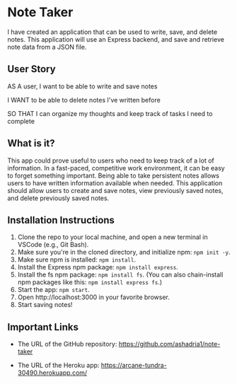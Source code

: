 # Note Taker

I have created an application that can be used to write, save, and delete notes. This application will use an Express backend, and save and retrieve note data from a JSON file.

## User Story

AS A user, I want to be able to write and save notes

I WANT to be able to delete notes I've written before

SO THAT I can organize my thoughts and keep track of tasks I need to complete

## What is it?

This app could prove useful to users who need to keep track of a lot of information.  In a fast-paced, competitive work environment, it can be easy to forget something important. Being able to take persistent notes allows users to have written information available when needed. This application should allow users to create and save notes, view previously saved notes, and delete previously saved notes.

## Installation Instructions

1. Clone the repo to your local machine, and open a new terminal in VSCode (e.g., Git Bash).
2. Make sure you're in the cloned directory, and initialize npm:  `npm init -y`.
3. Make sure npm is installed:  `npm install`.
4. Install the Express npm package: `npm install express`.
5. Install the fs npm package: `npm install fs`.
(You can also chain-install npm packages like this:  `npm install express fs`.)
4. Start the app: `npm start`.
5. Open http://localhost:3000 in your favorite browser.
6. Start saving notes!

## Important Links

* The URL of the GitHub repository:  https://github.com/ashadria1/note-taker

* The URL of the Heroku app:  https://arcane-tundra-30490.herokuapp.com/
